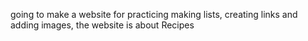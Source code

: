 going to make a website for practicing making lists, creating links and adding images, the website is about Recipes